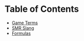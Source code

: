 <!-- TITLE: Glossary -->
<!-- SUBTITLE: A quick summary of Glossary -->

# Table of Contents
* [Game Terms](glossary/game-terms)
* [SMR Slang](glossary/smr-slang)
* [Formulas](glossary/formulas)